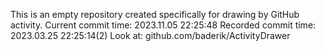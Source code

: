 This is an empty repository created specifically for drawing by GitHub activity.
Current commit time: 2023.11.05 22:25:48
Recorded commit time: 2023.03.25 22:25:14(2)
Look at: github.com/baderik/ActivityDrawer

